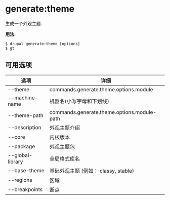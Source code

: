 # generate:theme
生成一个外观主题.

**用法:**
```
$ drupal generate:theme [options]
$ gt  
```

## 可用选项
选项 | 详细
-------|-------------
--theme | commands.generate.theme.options.module
--machine-name | 机器名(小写字母和下划线)
--theme-path | commands.generate.theme.options.module-path
--description | 外观主题介绍
--core | 内核版本
--package | 外观主题包
--global-library | 全局格式库名
--base-theme | 基础外观主题 (例如： classy, stable)
--regions | 区域
--breakpoints | 断点
